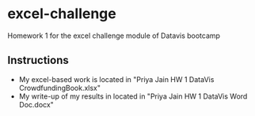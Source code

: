 # excel-challenge
Homework 1 for the excel challenge module of Datavis bootcamp

## Instructions
- My excel-based work is located in "Priya Jain HW 1 DataVis CrowdfundingBook.xlsx"
- My write-up of my results in located in "Priya Jain HW 1 DataVis Word Doc.docx"
